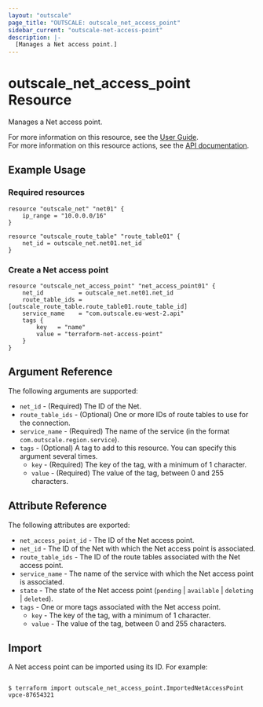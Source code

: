 ```yaml
---
layout: "outscale"
page_title: "OUTSCALE: outscale_net_access_point"
sidebar_current: "outscale-net-access-point"
description: |-
  [Manages a Net access point.]
---
```


# outscale_net_access_point Resource

Manages a Net access point.

For more information on this resource, see the [User Guide](https://docs.outscale.com/en/userguide/About-VPC-Endpoints.html).  
For more information on this resource actions, see the [API documentation](https://docs.outscale.com/api#3ds-outscale-api-netaccesspoint).

## Example Usage

### Required resources

```hcl
resource "outscale_net" "net01" { 
    ip_range = "10.0.0.0/16"
}

resource "outscale_route_table" "route_table01" {
    net_id = outscale_net.net01.net_id
}
```

### Create a Net access point

```hcl
resource "outscale_net_access_point" "net_access_point01" {
    net_id          = outscale_net.net01.net_id
    route_table_ids = [outscale_route_table.route_table01.route_table_id]
    service_name    = "com.outscale.eu-west-2.api"
    tags {
        key   = "name"
        value = "terraform-net-access-point"
    }
}
```

## Argument Reference

The following arguments are supported:

* `net_id` - (Required) The ID of the Net.
* `route_table_ids` - (Optional) One or more IDs of route tables to use for the connection.
* `service_name` - (Required) The name of the service (in the format `com.outscale.region.service`).
* `tags` - (Optional) A tag to add to this resource. You can specify this argument several times.
    * `key` - (Required) The key of the tag, with a minimum of 1 character.
    * `value` - (Required) The value of the tag, between 0 and 255 characters.

## Attribute Reference

The following attributes are exported:

* `net_access_point_id` - The ID of the Net access point.
* `net_id` - The ID of the Net with which the Net access point is associated.
* `route_table_ids` - The ID of the route tables associated with the Net access point.
* `service_name` - The name of the service with which the Net access point is associated.
* `state` - The state of the Net access point (`pending` \| `available` \| `deleting` \| `deleted`).
* `tags` - One or more tags associated with the Net access point.
    * `key` - The key of the tag, with a minimum of 1 character.
    * `value` - The value of the tag, between 0 and 255 characters.

## Import

A Net access point can be imported using its ID. For example:

```console

$ terraform import outscale_net_access_point.ImportedNetAccessPoint vpce-87654321

```